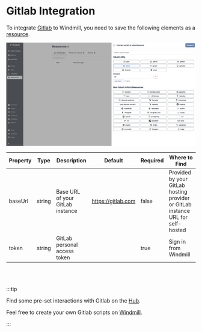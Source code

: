 # Gitlab Integration

To integrate [Gitlab](https://about.gitlab.com/) to Windmill, you need to save the following elements as a [resource](../core_concepts/3_resources_and_types/index.mdx).

![Add Gitlab Resource](../assets/integrations/add-gitlab.png.webp)

| Property | Type   | Description                      | Default            | Required | Where to Find                                                                   |
| -------- | ------ | -------------------------------- | ------------------ | -------- | ------------------------------------------------------------------------------- |
| baseUrl  | string | Base URL of your GitLab instance | https://gitlab.com | false    | Provided by your GitLab hosting provider or GitLab instance URL for self-hosted |
| token    | string | GitLab personal access token     |                    | true     | Sign in from Windmill                                                           |

<br/><br/>

:::tip

Find some pre-set interactions with Gitlab on the [Hub](https://hub.windmill.dev/integrations/gitlab).

Feel free to create your own Gitlab scripts on [Windmill](../getting_started/00_how_to_use_windmill/index.mdx).

:::
